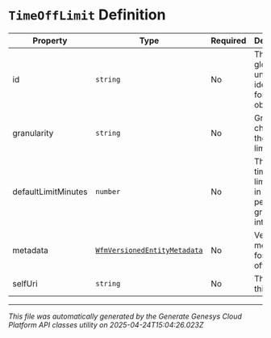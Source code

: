 # `TimeOffLimit` Definition

| Property | Type | Required | Description |
|----------|------|----------|-------------|
| id | `string` | No | The globally unique identifier for the object. |
| granularity | `string` | No | Granularity choice for the time off limit |
| defaultLimitMinutes | `number` | No | The default time off limit value in minutes per granularity interval |
| metadata | [`WfmVersionedEntityMetadata`](wfmversionedentitymetadata-definition.md) | No | Version metadata for the time off limit |
| selfUri | `string` | No | The URI for this object |

---

*This file was automatically generated by the Generate Genesys Cloud Platform API classes utility on 2025-04-24T15:04:26.023Z*
